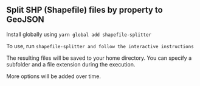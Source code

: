 ## Split SHP (Shapefile) files by property to GeoJSON

Install globally using `yarn global add shapefile-splitter`

To use, run `shapefile-splitter and follow the interactive instructions`

The resulting files will be saved to your home directory. You can specify a subfolder and a file extension during the execution.

More options will be added over time.
